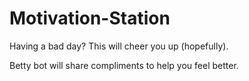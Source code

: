 # Motivation-Station
Having a bad day? This will cheer you up (hopefully).

Betty bot will share compliments to help you feel better.
